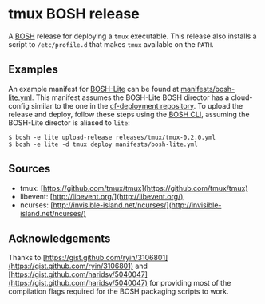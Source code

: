 # tmux BOSH release

A [BOSH](https://bosh.io) release for deploying a `tmux` executable.
This release also installs a script to `/etc/profile.d` that makes `tmux` available on the `PATH`.

## Examples

An example manifest for [BOSH-Lite](https://bosh.io/docs/bosh-lite) can be found at [manifests/bosh-lite.yml](manifests/bosh-lite.yml).
This manifest assumes the BOSH-Lite BOSH director has a cloud-config similar to the one in the [cf-deployment repository](https://github.com/cloudfoundry/cf-deployment/blob/master/bosh-lite/cloud-config.yml).
To upload the release and deploy, follow these steps using the [BOSH CLI](https://github.com/cloudfoundry/bosh-cli), assuming the BOSH-Lite director is aliased to `lite`:

```
$ bosh -e lite upload-release releases/tmux/tmux-0.2.0.yml
$ bosh -e lite -d tmux deploy manifests/bosh-lite.yml
```

## Sources

- tmux: [https://github.com/tmux/tmux](https://github.com/tmux/tmux)
- libevent: [http://libevent.org/](http://libevent.org/)
- ncurses: [http://invisible-island.net/ncurses/](http://invisible-island.net/ncurses/)


## Acknowledgements

Thanks to [https://gist.github.com/ryin/3106801](https://gist.github.com/ryin/3106801) and [https://gist.github.com/haridsv/5040047](https://gist.github.com/haridsv/5040047) for providing most of the  compilation flags required for the BOSH packaging scripts to work.
